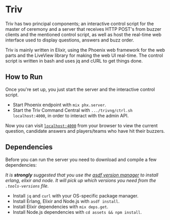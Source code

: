 # Triv

Triv has two principal components; an interactive control script for the master of ceremony and a server that receives HTTP POST's from buzzer clients and the mentioned control script, as well as host the real-time web interface used to display questions, answers and buzz order.

Triv is mainly written in Elixir, using the Phoenix web framework for the web parts and the LiveView library for making the web UI real-time. The control script is written in bash and uses jq and cURL to get things done.

## How to Run

Once you're set up, you just start the server and the interactive control script.

* Start Phoenix endpoint with `mix phx.server`.
* Start the Triv Command Central with `.../trivng/ctrl.sh localhost:4000`, in order to interact with the admin API.

Now you can visit [`localhost:4000`](http://localhost:4000) from your browser to view the current question, candidate answers and players/teams who have hit their buzzers.

## Dependencies

Before you can run the server you need to download and compile a few dependencies:

_It is **strongly** suggested that you use the [asdf version manager](https://asdf-vm.com/) to install erlang, elixir and node. It will pick up which versions you need from the `.tools-versions` file._

* Install `jq` and `curl` with your OS-specific package manager.
* Install Erlang, Elixir and Node.js with `asdf install`.
* Install Elixir dependencies with `mix deps.get`.
* Install Node.js dependencies with `cd assets && npm install`.

